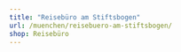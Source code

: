 ```yaml
---
title: "Reisebüro am Stiftsbogen"
url: /muenchen/reisebuero-am-stiftsbogen/
shop: Reisebüro
---
```


